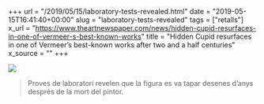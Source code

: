 +++
url = "/2019/05/15/laboratory-tests-revealed.html"
date = "2019-05-15T16:41:40+00:00"
slug = "laboratory-tests-revealed"
tags = ["retalls"]
x_url = "https://www.theartnewspaper.com/news/hidden-cupid-resurfaces-in-one-of-vermeer-s-best-known-works"
title = "Hidden Cupid resurfaces in one of Vermeer’s best-known works after two and a half centuries"
x_source = ""
+++


<img src="https://images.graph.cool/v1/cj6c28vh912680101ozc2paxj/cjvdjkm9f069c01823na7r4m4/0x0:2953x3776/960x960/vermeer_brieflesendes_maedchen_2019_05_07.jpg" class="img-responsive"> 

> Proves de laboratori revelen que la figura es va tapar desenes d’anys després de la mort del pintor.

